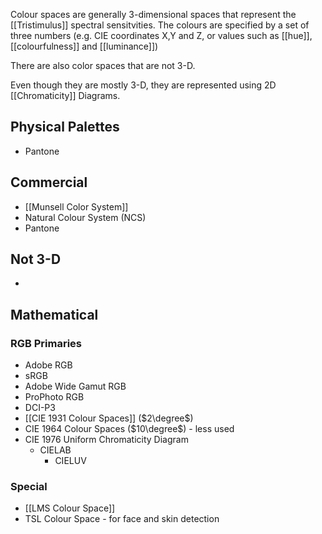 Colour spaces are generally 3-dimensional spaces that represent the [[Tristimulus]] spectral sensitvities.
The colours are specified by a set of three numbers (e.g. CIE coordinates X,Y and Z, or values such as [[hue]], [[colourfulness]] and [[luminance]])

There are also color spaces that are not 3-D.

Even though they are mostly 3-D, they are represented using 2D [[Chromaticity]] Diagrams.

## Physical Palettes
- Pantone
## Commercial
- [[Munsell Color System]]
- Natural Colour System (NCS)
- Pantone
## Not 3-D
- 
## Mathematical
### RGB Primaries
- Adobe RGB
- sRGB
- Adobe Wide Gamut RGB
- ProPhoto RGB
- DCI-P3
- [[CIE 1931 Colour Spaces]] ($2\degree$)
- CIE 1964 Colour Spaces ($10\degree$) - less used
- CIE 1976 Uniform Chromaticity Diagram
	- CIELAB
		- CIELUV
### Special
- [[LMS Colour Space]]
- TSL Colour Space - for face and skin detection